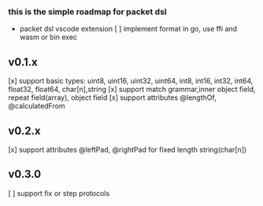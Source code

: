 ### this is the simple roadmap for packet dsl
- packet dsl vscode extension
[ ] implement format in go, use ffi and wasm or bin exec
## v0.1.x
[x] support basic types: uint8, uint16, uint32, uint64, int8, int16, int32, int64, float32, float64, char[n],string
[x] support match grammar,inner object field, repeat field(array), object field
[x] support attributes @lengthOf, @calculatedFrom
## v0.2.x
[x] support attributes @leftPad, @rightPad for fixed length string(char[n])

## v0.3.0
[ ] support fix or step protocols


